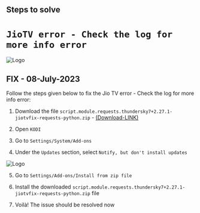 ## Steps to solve

# `JioTV error - Check the log for more info error` 

![Logo](https://i.imgur.com/wMhlisM.png)

## FIX - 08-July-2023

Follow the steps given below to fix the Jio TV error - Check the log for more info error:

1. Download the file `script.module.requests.thundersky7+2.27.1-jiotvfix-requests-python.zip` - [(Download-LINK)](http://gestyy.com/egHZfc)



3. Open `KODI`

4. Go to `Settings/System/Add-ons`

5. Under the `Updates` section, select `Notify, but don't install updates`

![Logo](https://i.imgur.com/Tb21yOc.png)

5. Go to `Settings/Add-ons/Install from zip file`

6. Install the downloaded `script.module.requests.thundersky7+2.27.1-jiotvfix-requests-python.zip` file

7. Voilà! The issue should be resolved now

